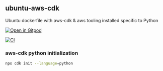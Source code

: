 ## ubuntu-aws-cdk
Ubuntu dockerfile with aws-cdk &amp; aws tooling installed specific to Python

[![Open in Gitpod](https://gitpod.io/button/open-in-gitpod.svg)](https://gitpod.io/#https://github.com/0ni0nrings/ubuntu-aws-cdk.git)

[![CI](https://github.com/0ni0nrings/ubuntu-aws-cdk/actions/workflows/main.yml/badge.svg)](https://github.com/0ni0nrings/ubuntu-aws-cdk/actions/workflows/main.yml)

### aws-cdk python initialization
```bash
npx cdk init --language=python
```

